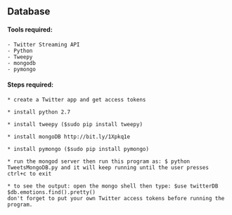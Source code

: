 ## Database
    
#### Tools required:
	- Twitter Streaming API
    - Python
    - Tweepy
    - mongodb
    - pymongo

#### Steps required:
    * create a Twitter app and get access tokens
    
    * install python 2.7
    
    * install tweepy ($sudo pip install tweepy)
    
    * install mongoDB http://bit.ly/1Xpkq1e
	
	* install pymongo ($sudo pip install pymongo)
	
	* run the mongod server then run this program as: $ python TweetsMongoDB.py and it will keep running until the user presses ctrl+c to exit
	
	* to see the output: open the mongo shell then type: $use twitterDB  $db.emotions.find().pretty()
    don't forget to put your own Twitter access tokens before running the program.


	